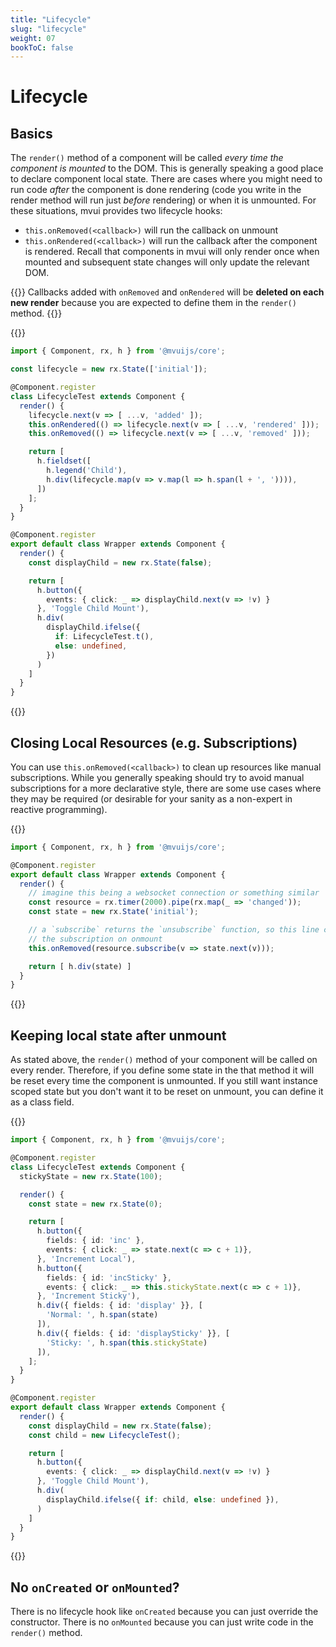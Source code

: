 ```yaml
---
title: "Lifecycle"
slug: "lifecycle"
weight: 07
bookToC: false
---
```


# Lifecycle

## Basics

The `render()` method of a component will be called *every time the component is mounted*
to the DOM. This is generally speaking a good place to declare component local
state. There are cases where you might need to run code *after* the component is done
rendering (code you write in the render method will run just *before* rendering) or when
it is unmounted. For these situations, mvui provides two lifecycle hooks:

- `this.onRemoved(<callback>)` will run the callback on unmount
- `this.onRendered(<callback>)` will run the callback after the component is
  rendered. Recall that components in mvui will only render once when mounted and
  subsequent state changes will only update the relevant DOM.

{{<hint info>}}
Callbacks added with `onRemoved` and `onRendered` will be **deleted on each new render**
because you are expected to define them in the `render()` method.
{{</hint>}}

{{<codeview output-height="150px">}}
```typescript
import { Component, rx, h } from '@mvuijs/core';

const lifecycle = new rx.State(['initial']);

@Component.register
class LifecycleTest extends Component {
  render() {
    lifecycle.next(v => [ ...v, 'added' ]);
    this.onRendered(() => lifecycle.next(v => [ ...v, 'rendered' ]));
    this.onRemoved(() => lifecycle.next(v => [ ...v, 'removed' ]));

    return [
      h.fieldset([
        h.legend('Child'),
        h.div(lifecycle.map(v => v.map(l => h.span(l + ', ')))),
      ])
    ];
  }
}

@Component.register
export default class Wrapper extends Component {
  render() {
    const displayChild = new rx.State(false);

    return [
      h.button({
        events: { click: _ => displayChild.next(v => !v) }
      }, 'Toggle Child Mount'),
      h.div(
        displayChild.ifelse({
          if: LifecycleTest.t(),
          else: undefined,
        })
      )
    ]
  }
}
```
{{</codeview>}}

## Closing Local Resources (e.g. Subscriptions)

You can use `this.onRemoved(<callback>)` to clean up resources like manual
subscriptions. While you generally speaking should try to avoid manual subscriptions for a
more declarative style, there are some use cases where they may be required (or desirable
for your sanity as a non-expert in reactive programming).

{{<codeview output-height="150px">}}
```typescript
import { Component, rx, h } from '@mvuijs/core';

@Component.register
export default class Wrapper extends Component {
  render() {
    // imagine this being a websocket connection or something similar
    const resource = rx.timer(2000).pipe(rx.map(_ => 'changed'));
    const state = new rx.State('initial');

    // a `subscribe` returns the `unsubscribe` function, so this line cleans up
    // the subscription on onmount
    this.onRemoved(resource.subscribe(v => state.next(v)));

    return [ h.div(state) ]
  }
}
```
{{</codeview>}}

## Keeping local state after unmount

As stated above, the `render()` method of your component will be called on every
render. Therefore, if you define some state in the that method it will be reset every time
the component is unmounted. If you still want instance scoped state but you don't want it
to be reset on unmount, you can define it as a class field.

{{<codeview output-height="150px">}}
```typescript
import { Component, rx, h } from '@mvuijs/core';

@Component.register
class LifecycleTest extends Component {
  stickyState = new rx.State(100);

  render() {
    const state = new rx.State(0);

    return [
      h.button({
        fields: { id: 'inc' },
        events: { click: _ => state.next(c => c + 1)},
      }, 'Increment Local'),
      h.button({
        fields: { id: 'incSticky' },
        events: { click: _ => this.stickyState.next(c => c + 1)},
      }, 'Increment Sticky'),
      h.div({ fields: { id: 'display' }}, [
        'Normal: ', h.span(state)
      ]),
      h.div({ fields: { id: 'displaySticky' }}, [
        'Sticky: ', h.span(this.stickyState)
      ]),
    ];
  }
}

@Component.register
export default class Wrapper extends Component {
  render() {
    const displayChild = new rx.State(false);
    const child = new LifecycleTest();

    return [
      h.button({
        events: { click: _ => displayChild.next(v => !v) }
      }, 'Toggle Child Mount'),
      h.div(
        displayChild.ifelse({ if: child, else: undefined }),
      )
    ]
  }
}
```
{{</codeview>}}

## No `onCreated` or `onMounted`?

There is no lifecycle hook like `onCreated` because you can just override the
constructor. There is no `onMounted` because you can just write code in the `render()`
method.
